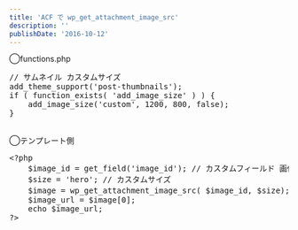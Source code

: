 ```yaml
---
title: 'ACF で wp_get_attachment_image_src'
description: ''
publishDate: '2016-10-12'
---
```


<p>◯functions.php</p>
<pre class="brush: php; title: ; notranslate" title="">// サムネイル カスタムサイズ
add_theme_support('post-thumbnails');
if ( function_exists( 'add_image_size' ) ) {
	add_image_size('custom', 1200, 800, false);
}
</pre>
<p>&nbsp;<br>
◯テンプレート側</p>
<pre class="brush: php; title: ; notranslate" title="">&lt;?php
	$image_id = get_field('image_id'); // カスタムフィールド 画像ID
	$size = 'hero'; // カスタムサイズ
	$image = wp_get_attachment_image_src( $image_id, $size); // 'custom'サイズの画像情報取得
	$image_url = $image[0];
	echo $image_url;
?&gt;
</pre>

